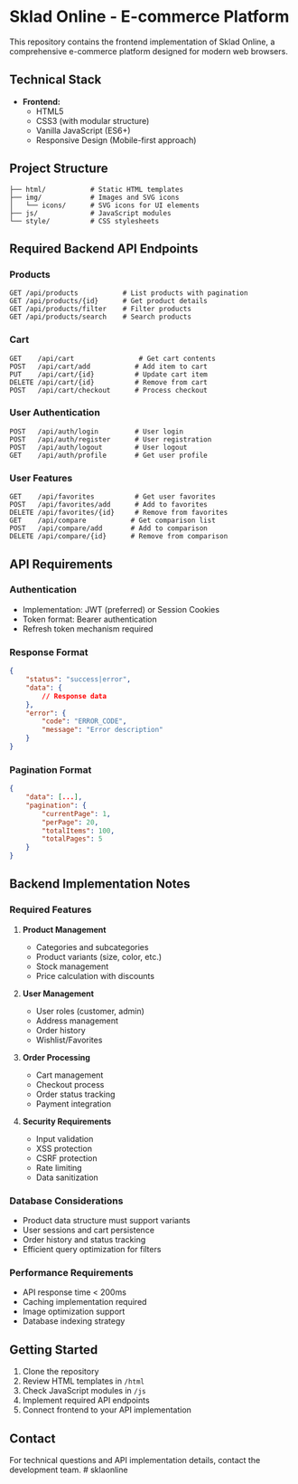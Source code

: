# Sklad Online - E-commerce Platform

This repository contains the frontend implementation of Sklad Online, a comprehensive e-commerce platform designed for modern web browsers.

## Technical Stack
- **Frontend:**
  - HTML5
  - CSS3 (with modular structure)
  - Vanilla JavaScript (ES6+)
  - Responsive Design (Mobile-first approach)

## Project Structure
```
├── html/           # Static HTML templates
├── img/            # Images and SVG icons
│   └── icons/      # SVG icons for UI elements
├── js/             # JavaScript modules
└── style/          # CSS stylesheets
```

## Required Backend API Endpoints

### Products
```
GET /api/products           # List products with pagination
GET /api/products/{id}      # Get product details
GET /api/products/filter    # Filter products
GET /api/products/search    # Search products
```

### Cart
```
GET    /api/cart                # Get cart contents
POST   /api/cart/add           # Add item to cart
PUT    /api/cart/{id}          # Update cart item
DELETE /api/cart/{id}          # Remove from cart
POST   /api/cart/checkout      # Process checkout
```

### User Authentication
```
POST   /api/auth/login         # User login
POST   /api/auth/register      # User registration
POST   /api/auth/logout        # User logout
GET    /api/auth/profile       # Get user profile
```

### User Features
```
GET    /api/favorites          # Get user favorites
POST   /api/favorites/add      # Add to favorites
DELETE /api/favorites/{id}     # Remove from favorites
GET    /api/compare           # Get comparison list
POST   /api/compare/add       # Add to comparison
DELETE /api/compare/{id}      # Remove from comparison
```

## API Requirements

### Authentication
- Implementation: JWT (preferred) or Session Cookies
- Token format: Bearer authentication
- Refresh token mechanism required

### Response Format
```json
{
    "status": "success|error",
    "data": {
        // Response data
    },
    "error": {
        "code": "ERROR_CODE",
        "message": "Error description"
    }
}
```

### Pagination Format
```json
{
    "data": [...],
    "pagination": {
        "currentPage": 1,
        "perPage": 20,
        "totalItems": 100,
        "totalPages": 5
    }
}
```

## Backend Implementation Notes

### Required Features
1. **Product Management**
   - Categories and subcategories
   - Product variants (size, color, etc.)
   - Stock management
   - Price calculation with discounts

2. **User Management**
   - User roles (customer, admin)
   - Address management
   - Order history
   - Wishlist/Favorites

3. **Order Processing**
   - Cart management
   - Checkout process
   - Order status tracking
   - Payment integration

4. **Security Requirements**
   - Input validation
   - XSS protection
   - CSRF protection
   - Rate limiting
   - Data sanitization

### Database Considerations
- Product data structure must support variants
- User sessions and cart persistence
- Order history and status tracking
- Efficient query optimization for filters

### Performance Requirements
- API response time < 200ms
- Caching implementation required
- Image optimization support
- Database indexing strategy

## Getting Started
1. Clone the repository
2. Review HTML templates in `/html`
3. Check JavaScript modules in `/js`
4. Implement required API endpoints
5. Connect frontend to your API implementation

## Contact
For technical questions and API implementation details, contact the development team.
#   s k l a o n l i n e  
 